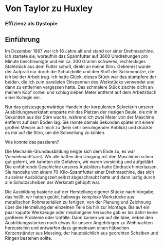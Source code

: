 # Von Taylor zu Huxley

### Effizienz als Dystopie

## Einführung

Im Dezember 1987 war ich 16 Jahre alt und stand vor einer Drehmaschine. Ich startete sie, woraufhin das Spannfutter auf 3600 Umdrehungen pro Minute beschleunigte und ein ca. 300 Gramm schweres, rechteckiges Stahlstück aus dem Futter schoß, direkt an meine Stirn. Gebremst wurde der Aufprall nur durch die Schutzbrille und den Stoff der Schirmmütze, die ich bei der Arbeit trug. Ich hatte Glück: dieses Stück war das stumpfere der beiden, die ich zum parallelen Einspannen des Werkstücks verwendet und dann zu entfernen vergessen hatte. Das schmalere Stück zischte dicht an meinem Kopf vorbei und schlug sieben Meter entfernt auf dem Arbeitstisch einer Kollegin ein.

Nur das geistesgegenwärtige Handeln der korpulenten Sekretärin unserer Ausbildungswerkstatt ersparte mir das Platzen der riesigen Beule, die mir in Sekunden aus der Stirn wuchs, während ich zwei Meter von der Maschine entfernt auf dem Boden lag. Sie rannte damals Sekunden später mit einem großen Messer auf mich zu (kein sehr beruhigender Anblick) und drückte es mir auf die Stirn, um die Schwellung zu kühlen. 

Wie konnte das passieren?

Die Mechanik-Grundausbildung neigte sich dem Ende zu, es war Vorweihnachtszeit. Wir alle hatten den Umgang mit den Maschinen schon gut gelernt, wir kannten die Gefahren, wir waren vorsichtig und aufgeklärt. Die einführende Geschichte unseres Ausbilders hatte Eindruck hinterlassen. Sie handelte von einem 70-Kilo-Spannfutter einer Drehmaschine, das sich zu seiner Ausbildungszeit selbst abgeschraubt hatte und dann lustig durch alle Schutzscheiben der Werkstatt gehüpft war.

Die Ausbildung basierte auf der Herstellung eigener Stücke nach Vorgabe, das heißt, wir hatten geübt, halbwegs komplexe Werkstücke aus metallischen Rohmaterialien zu fertigen, von der Planung und Zeichnung über die Herstellung der einzelnen Teile bis hin zur Montage. Bis auf ein paar kaputte Werkzeuge oder misslungene Versuche gab es bis dahin keine größeren Probleme oder Unfälle. Dann kamen wir auf die Idee, neben den Ausbildungsstücken noch etwas für unsere Angehörigen zu Weihnachten herzustellen und entwarfen dazu gemeinsam einen hübschen Kerzenständer aus Messing, der hauptsächlich aus gedrehten Scheiben und Ringen bestehen sollte. 
